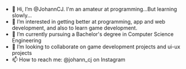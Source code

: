 - 👋 Hi, I’m @JohannCJ.
  I'm an amateur at programming...But learning slowly...
- 👀 I’m interested in getting better at programming, app and web development, and also to learn game development.
- 🌱 I’m currently pursuing a Bachelor's degree in Computer Science Engineering
- 💞️ I’m looking to collaborate on game development projects and ui-ux projects
- 📫 How to reach me: @johann_cj on Instagram

<!---
JohannCJ/JohannCJ is a ✨ special ✨ repository because its `README.md` (this file) appears on your GitHub profile.
You can click the Preview link to take a look at your changes.
--->
